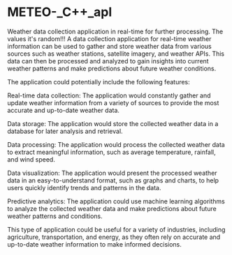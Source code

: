 # METEO-_C++_apl
Weather data collection application in real-time for further processing. The values it's random!!!
A data collection application for real-time weather information can be used to gather and store weather data from various sources such as weather stations, satellite imagery, and weather APIs. This data can then be processed and analyzed to gain insights into current weather patterns and make predictions about future weather conditions.

The application could potentially include the following features:

Real-time data collection: The application would constantly gather and update weather information from a variety of sources to provide the most accurate and up-to-date weather data.

Data storage: The application would store the collected weather data in a database for later analysis and retrieval.

Data processing: The application would process the collected weather data to extract meaningful information, such as average temperature, rainfall, and wind speed.

Data visualization: The application would present the processed weather data in an easy-to-understand format, such as graphs and charts, to help users quickly identify trends and patterns in the data.

Predictive analytics: The application could use machine learning algorithms to analyze the collected weather data and make predictions about future weather patterns and conditions.

This type of application could be useful for a variety of industries, including agriculture, transportation, and energy, as they often rely on accurate and up-to-date weather information to make informed decisions.
